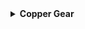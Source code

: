 <details>
<summary><strong>Copper Gear</strong></summary>

| **Name**        | <span style="color: grey; font-weight: bold;">Copper Gear</span>                                                                                                  |
| **Description** | Increase attack speed while within the Teleporter zone.                                                                                                           |
| **Details**     | Increase <span style="color: yellow; font-weight: bold;">attack speed</span> by <span style="color: yellow; font-weight: bold;">25%</span> (<em>+25% per stack</em>) while inside the Teleporter zone. |
| **Rarity**      | <span style="color: grey;">Common</span>                                                                                                                          |
| **Category**    | Damage, HoldoutZoneRelated                                                                                                                                        |
| **Corrupt**     | <span style="color: purple; font-weight: bold;">Brass Screws</span>                                                                                               |
| **Stats**       | <details><summary><strong>View Stats Grid</strong></summary>\n\n  | **Stat**        | **Value**    | **Stack**   | **Add**    |\n  |----------------|-------------|------------|-------------|\n  | Attack Speed   | 25%         | Linear     | +25%        |\n\n</details>                                                                                                                                                                           |
| **Notes**       | > Provides the Copper Gear buff while within the teleporter radius.\n> Leaving the teleporter radius will result in the buff expiring after 1 second.\n> Unavailable in the Simulacrum alternate gamemode. |
| **Logbook**     | *//--AUTO-TRANSCRIPTION FROM UES [Redacted] --//*\n*\"Hey, you know those clockmakers we met when we went on that trip to Earth?\"*\n*\"Yeah, I remember. Why are you bringing them up now?\"*\n*\"A couple o' them told me that they were always in the zone when wearing one of these gears 'round their wrist. Said it helped 'em work way faster.\"*\n*\"I see but\u2026 what does that have to do with the mountain of lemurian corpses behind you?\"*\n*\"Well, uh\u2026 I can tell you that it works.\"*\n\n|</details>

